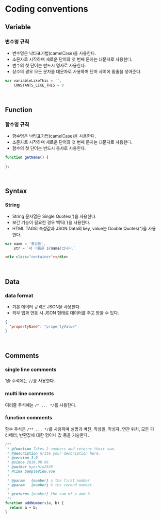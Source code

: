 # Coding conventions

## Variable
### 변수명 규칙
- 변수명은 낙타표기법(camelCase)을 사용한다. 
- 소문자로 시작하며 새로운 단어의 첫 번째 문자는 대문자로 사용한다.
- 변수의 첫 단어는 반드시 명사로 사용한다.
- 상수의 경우 모든 문자를 대문자로 사용하며 단어 사이에 밑줄을 넣어준다.  

```javascript
var variableLikeThis = '',
    CONSTANTS_LIKE_THIS = 0
```

<br>

## Function
### 함수명 규칙
- 함수명은 낙타표기법(camelCase)을 사용한다. 
- 소문자로 시작하며 새로운 단어의 첫 번째 문자는 대문자로 사용한다.
- 함수의 첫 단어는 반드시 동사로 사용한다.  

```javascript
function getName() {
    
};
```

<br>

## Syntax 
### String
- String 문자열은 Single Quotes(')을 사용한다. 
- 보간 기능이 필요한 경우 백틱(`)을 사용한다.
- HTML TAG의 속성값과 JSON Data의 key, value는 Double Quotes(")을 사용한다.  

```javascript
var name = '홍길동',
    str = `내 이름은 ${name}입니다.`
```
```html
<div class="container"></div>
```

<br>

## Data 
### data format
- 기본 데이터 규격은 JSON을 사용한다. 
- 외부 앱과 연동 시 JSON 형태로 데이터를 주고 받을 수 있다.

```json
{
  "propertyName": "propertyValue"
}
```

<br>

## Comments
### single line comments
1줄 주석에는 ```//```를 사용한다.
### multi line comments
여러줄 주석에는 ```/* ... */```를 사용한다.
### function comments
함수 주석은 ```/** ... */```를 사용하며 설명과 버전, 작성일, 작성자, 연관 위치, 모든 파라메터, 반환값에 대한 형이나 값 등을 기술한다.  

```javascript
/**
 * @function Takes 2 numbers and returns their sum.
 * @description Write your description here.
 * @version 1.0
 * @since 2019.08.06
 * @author hyeshin2530
 * @link SampleView.vue
 * 
 * @param   {number} a the first number
 * @param   {number} b the second number
 *
 * @returns {number} the sum of a and b
 */
function addNumbers(a, b) {
  return a + b;
}
```
